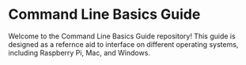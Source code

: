 # Command Line Basics Guide

Welcome to the Command Line Basics Guide repository! This guide is designed as a refernce aid to interface on different operating systems, including Raspberry Pi, Mac, and Windows.
